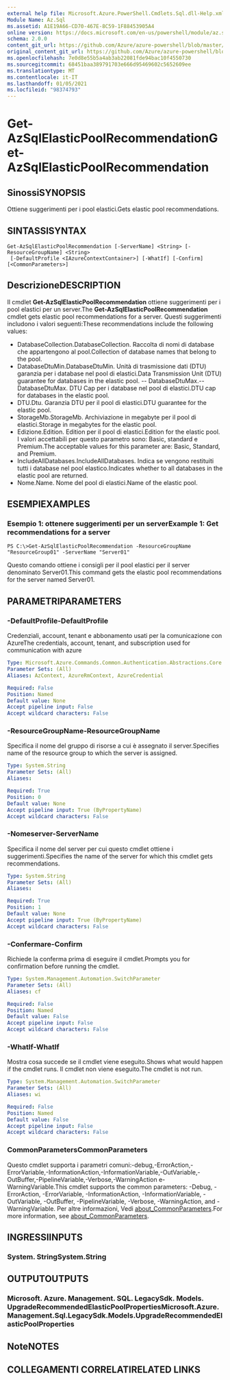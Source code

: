 ```yaml
---
external help file: Microsoft.Azure.PowerShell.Cmdlets.Sql.dll-Help.xml
Module Name: Az.Sql
ms.assetid: A1E19A66-CD70-467E-8C59-1F88453905A4
online version: https://docs.microsoft.com/en-us/powershell/module/az.sql/get-azsqlelasticpoolrecommendation
schema: 2.0.0
content_git_url: https://github.com/Azure/azure-powershell/blob/master/src/Sql/Sql/help/Get-AzSqlElasticPoolRecommendation.md
original_content_git_url: https://github.com/Azure/azure-powershell/blob/master/src/Sql/Sql/help/Get-AzSqlElasticPoolRecommendation.md
ms.openlocfilehash: 7e0d8e55b5a4ab3ab22081fde94bac10f4550730
ms.sourcegitcommit: 68451baa389791703e666d95469602c5652609ee
ms.translationtype: MT
ms.contentlocale: it-IT
ms.lasthandoff: 01/05/2021
ms.locfileid: "98374793"
---
```

# <span data-ttu-id="c7f5c-101">Get-AzSqlElasticPoolRecommendation</span><span class="sxs-lookup"><span data-stu-id="c7f5c-101">Get-AzSqlElasticPoolRecommendation</span></span>

## <span data-ttu-id="c7f5c-102">Sinossi</span><span class="sxs-lookup"><span data-stu-id="c7f5c-102">SYNOPSIS</span></span>
<span data-ttu-id="c7f5c-103">Ottiene suggerimenti per i pool elastici.</span><span class="sxs-lookup"><span data-stu-id="c7f5c-103">Gets elastic pool recommendations.</span></span>

## <span data-ttu-id="c7f5c-104">SINTASSI</span><span class="sxs-lookup"><span data-stu-id="c7f5c-104">SYNTAX</span></span>

```
Get-AzSqlElasticPoolRecommendation [-ServerName] <String> [-ResourceGroupName] <String>
 [-DefaultProfile <IAzureContextContainer>] [-WhatIf] [-Confirm] [<CommonParameters>]
```

## <span data-ttu-id="c7f5c-105">Descrizione</span><span class="sxs-lookup"><span data-stu-id="c7f5c-105">DESCRIPTION</span></span>
<span data-ttu-id="c7f5c-106">Il cmdlet **Get-AzSqlElasticPoolRecommendation** ottiene suggerimenti per i pool elastici per un server.</span><span class="sxs-lookup"><span data-stu-id="c7f5c-106">The **Get-AzSqlElasticPoolRecommendation** cmdlet gets elastic pool recommendations for a server.</span></span>
<span data-ttu-id="c7f5c-107">Questi suggerimenti includono i valori seguenti:</span><span class="sxs-lookup"><span data-stu-id="c7f5c-107">These recommendations include the following values:</span></span>
- <span data-ttu-id="c7f5c-108">DatabaseCollection.</span><span class="sxs-lookup"><span data-stu-id="c7f5c-108">DatabaseCollection.</span></span> <span data-ttu-id="c7f5c-109">Raccolta di nomi di database che appartengono al pool.</span><span class="sxs-lookup"><span data-stu-id="c7f5c-109">Collection of database names that belong to the pool.</span></span> 
- <span data-ttu-id="c7f5c-110">DatabaseDtuMin.</span><span class="sxs-lookup"><span data-stu-id="c7f5c-110">DatabaseDtuMin.</span></span> <span data-ttu-id="c7f5c-111">Unità di trasmissione dati (DTU) garanzia per i database nel pool di elastici.</span><span class="sxs-lookup"><span data-stu-id="c7f5c-111">Data Transmission Unit (DTU) guarantee for databases in the elastic pool.</span></span> 
 <span data-ttu-id="c7f5c-112">-- DatabaseDtuMax.</span><span class="sxs-lookup"><span data-stu-id="c7f5c-112">-- DatabaseDtuMax.</span></span> <span data-ttu-id="c7f5c-113">DTU Cap per i database nel pool di elastici.</span><span class="sxs-lookup"><span data-stu-id="c7f5c-113">DTU cap for databases in the elastic pool.</span></span> 
- <span data-ttu-id="c7f5c-114">DTU.</span><span class="sxs-lookup"><span data-stu-id="c7f5c-114">Dtu.</span></span> <span data-ttu-id="c7f5c-115">Garanzia DTU per il pool di elastici.</span><span class="sxs-lookup"><span data-stu-id="c7f5c-115">DTU guarantee for the elastic pool.</span></span> 
- <span data-ttu-id="c7f5c-116">StorageMb.</span><span class="sxs-lookup"><span data-stu-id="c7f5c-116">StorageMb.</span></span> <span data-ttu-id="c7f5c-117">Archiviazione in megabyte per il pool di elastici.</span><span class="sxs-lookup"><span data-stu-id="c7f5c-117">Storage in megabytes for the elastic pool.</span></span> 
- <span data-ttu-id="c7f5c-118">Edizione.</span><span class="sxs-lookup"><span data-stu-id="c7f5c-118">Edition.</span></span> <span data-ttu-id="c7f5c-119">Edition per il pool di elastici.</span><span class="sxs-lookup"><span data-stu-id="c7f5c-119">Edition for the elastic pool.</span></span> <span data-ttu-id="c7f5c-120">I valori accettabili per questo parametro sono: Basic, standard e Premium.</span><span class="sxs-lookup"><span data-stu-id="c7f5c-120">The acceptable values for this parameter are: Basic, Standard, and Premium.</span></span> 
- <span data-ttu-id="c7f5c-121">IncludeAllDatabases.</span><span class="sxs-lookup"><span data-stu-id="c7f5c-121">IncludeAllDatabases.</span></span> <span data-ttu-id="c7f5c-122">Indica se vengono restituiti tutti i database nel pool elastico.</span><span class="sxs-lookup"><span data-stu-id="c7f5c-122">Indicates whether to all databases in the elastic pool are returned.</span></span> 
- <span data-ttu-id="c7f5c-123">Nome.</span><span class="sxs-lookup"><span data-stu-id="c7f5c-123">Name.</span></span> <span data-ttu-id="c7f5c-124">Nome del pool di elastici.</span><span class="sxs-lookup"><span data-stu-id="c7f5c-124">Name of the elastic pool.</span></span>

## <span data-ttu-id="c7f5c-125">ESEMPI</span><span class="sxs-lookup"><span data-stu-id="c7f5c-125">EXAMPLES</span></span>

### <span data-ttu-id="c7f5c-126">Esempio 1: ottenere suggerimenti per un server</span><span class="sxs-lookup"><span data-stu-id="c7f5c-126">Example 1: Get recommendations for a server</span></span>
```
PS C:\>Get-AzSqlElasticPoolRecommendation -ResourceGroupName "ResourceGroup01" -ServerName "Server01"
```

<span data-ttu-id="c7f5c-127">Questo comando ottiene i consigli per il pool elastici per il server denominato Server01.</span><span class="sxs-lookup"><span data-stu-id="c7f5c-127">This command gets the elastic pool recommendations for the server named Server01.</span></span>

## <span data-ttu-id="c7f5c-128">PARAMETRI</span><span class="sxs-lookup"><span data-stu-id="c7f5c-128">PARAMETERS</span></span>

### <span data-ttu-id="c7f5c-129">-DefaultProfile</span><span class="sxs-lookup"><span data-stu-id="c7f5c-129">-DefaultProfile</span></span>
<span data-ttu-id="c7f5c-130">Credenziali, account, tenant e abbonamento usati per la comunicazione con Azure</span><span class="sxs-lookup"><span data-stu-id="c7f5c-130">The credentials, account, tenant, and subscription used for communication with azure</span></span>

```yaml
Type: Microsoft.Azure.Commands.Common.Authentication.Abstractions.Core.IAzureContextContainer
Parameter Sets: (All)
Aliases: AzContext, AzureRmContext, AzureCredential

Required: False
Position: Named
Default value: None
Accept pipeline input: False
Accept wildcard characters: False
```

### <span data-ttu-id="c7f5c-131">-ResourceGroupName</span><span class="sxs-lookup"><span data-stu-id="c7f5c-131">-ResourceGroupName</span></span>
<span data-ttu-id="c7f5c-132">Specifica il nome del gruppo di risorse a cui è assegnato il server.</span><span class="sxs-lookup"><span data-stu-id="c7f5c-132">Specifies name of the resource group to which the server is assigned.</span></span>

```yaml
Type: System.String
Parameter Sets: (All)
Aliases:

Required: True
Position: 0
Default value: None
Accept pipeline input: True (ByPropertyName)
Accept wildcard characters: False
```

### <span data-ttu-id="c7f5c-133">-Nomeserver</span><span class="sxs-lookup"><span data-stu-id="c7f5c-133">-ServerName</span></span>
<span data-ttu-id="c7f5c-134">Specifica il nome del server per cui questo cmdlet ottiene i suggerimenti.</span><span class="sxs-lookup"><span data-stu-id="c7f5c-134">Specifies the name of the server for which this cmdlet gets recommendations.</span></span>

```yaml
Type: System.String
Parameter Sets: (All)
Aliases:

Required: True
Position: 1
Default value: None
Accept pipeline input: True (ByPropertyName)
Accept wildcard characters: False
```

### <span data-ttu-id="c7f5c-135">-Confermare</span><span class="sxs-lookup"><span data-stu-id="c7f5c-135">-Confirm</span></span>
<span data-ttu-id="c7f5c-136">Richiede la conferma prima di eseguire il cmdlet.</span><span class="sxs-lookup"><span data-stu-id="c7f5c-136">Prompts you for confirmation before running the cmdlet.</span></span>

```yaml
Type: System.Management.Automation.SwitchParameter
Parameter Sets: (All)
Aliases: cf

Required: False
Position: Named
Default value: False
Accept pipeline input: False
Accept wildcard characters: False
```

### <span data-ttu-id="c7f5c-137">-WhatIf</span><span class="sxs-lookup"><span data-stu-id="c7f5c-137">-WhatIf</span></span>
<span data-ttu-id="c7f5c-138">Mostra cosa succede se il cmdlet viene eseguito.</span><span class="sxs-lookup"><span data-stu-id="c7f5c-138">Shows what would happen if the cmdlet runs.</span></span>
<span data-ttu-id="c7f5c-139">Il cmdlet non viene eseguito.</span><span class="sxs-lookup"><span data-stu-id="c7f5c-139">The cmdlet is not run.</span></span>

```yaml
Type: System.Management.Automation.SwitchParameter
Parameter Sets: (All)
Aliases: wi

Required: False
Position: Named
Default value: False
Accept pipeline input: False
Accept wildcard characters: False
```

### <span data-ttu-id="c7f5c-140">CommonParameters</span><span class="sxs-lookup"><span data-stu-id="c7f5c-140">CommonParameters</span></span>
<span data-ttu-id="c7f5c-141">Questo cmdlet supporta i parametri comuni:-debug,-ErrorAction,-ErrorVariable,-InformationAction,-InformationVariable,-OutVariable,-OutBuffer,-PipelineVariable,-Verbose,-WarningAction e-WarningVariable.</span><span class="sxs-lookup"><span data-stu-id="c7f5c-141">This cmdlet supports the common parameters: -Debug, -ErrorAction, -ErrorVariable, -InformationAction, -InformationVariable, -OutVariable, -OutBuffer, -PipelineVariable, -Verbose, -WarningAction, and -WarningVariable.</span></span> <span data-ttu-id="c7f5c-142">Per altre informazioni, Vedi [about_CommonParameters](http://go.microsoft.com/fwlink/?LinkID=113216).</span><span class="sxs-lookup"><span data-stu-id="c7f5c-142">For more information, see [about_CommonParameters](http://go.microsoft.com/fwlink/?LinkID=113216).</span></span>

## <span data-ttu-id="c7f5c-143">INGRESSI</span><span class="sxs-lookup"><span data-stu-id="c7f5c-143">INPUTS</span></span>

### <span data-ttu-id="c7f5c-144">System. String</span><span class="sxs-lookup"><span data-stu-id="c7f5c-144">System.String</span></span>

## <span data-ttu-id="c7f5c-145">OUTPUT</span><span class="sxs-lookup"><span data-stu-id="c7f5c-145">OUTPUTS</span></span>

### <span data-ttu-id="c7f5c-146">Microsoft. Azure. Management. SQL. LegacySdk. Models. UpgradeRecommendedElasticPoolProperties</span><span class="sxs-lookup"><span data-stu-id="c7f5c-146">Microsoft.Azure.Management.Sql.LegacySdk.Models.UpgradeRecommendedElasticPoolProperties</span></span>

## <span data-ttu-id="c7f5c-147">Note</span><span class="sxs-lookup"><span data-stu-id="c7f5c-147">NOTES</span></span>

## <span data-ttu-id="c7f5c-148">COLLEGAMENTI CORRELATI</span><span class="sxs-lookup"><span data-stu-id="c7f5c-148">RELATED LINKS</span></span>

